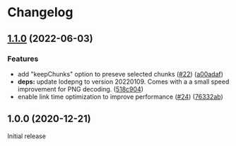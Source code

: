 # Changelog

## [1.1.0](https://github.com/realityking/node-zopflipng/compare/v1.0.0...v1.1.0) (2022-06-03)


### Features

* add "keepChunks" option to preseve selected chunks ([#22](https://github.com/realityking/node-zopflipng/issues/22)) ([a00adaf](https://github.com/realityking/node-zopflipng/commit/a00adaf1da436b47a38d11fc763db3b02a664804))
* **deps:** update lodepng to version 20220109. Comes with a a small speed improvement for PNG decoding. ([518c904](https://github.com/realityking/node-zopflipng/commit/518c90449d58b5ff512ec19cad6b728b224e4c49))
* enable link time optimization to improve performance ([#24](https://github.com/realityking/node-zopflipng/issues/24)) ([76332ab](https://github.com/realityking/node-zopflipng/commit/76332ab464fe3387185cf5f8ad9dad8dcf93f6c2))

## 1.0.0 (2020-12-21)

Initial release
